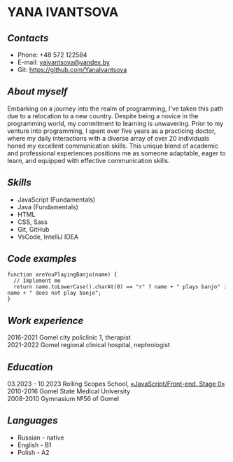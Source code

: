 # **YANA IVANTSOVA** 

## *Contacts*
* Phone: +48 572 122584
* E-mail: yaivantsova@yandex.by
* Git: https://github.com/YanaIvantsova


## *About myself*
Embarking on a journey into the realm of programming, I've taken this path due to a relocation to a new country. Despite being a novice in the programming world, my commitment to learning is unwavering.
Prior to my venture into programming, I spent over five years as a practicing doctor, where my daily interactions with a diverse array of over 20 individuals honed my excellent communication skills. This unique blend of academic and professional experiences positions me as someone adaptable, eager to learn, and equipped with effective communication skills.


## *Skills*
* JavaScript (Fundamentals)
* Java (Fundamentals)
* HTML
* CSS, Sass
* Git, GitHub
* VsCode, IntelliJ IDEA


## *Code examples*
```
function areYouPlayingBanjo(name) {
  // Implement me
  return name.toLowerCase().charAt(0) == "r" ? name + " plays banjo" : name + " does not play banjo";
}
```


## *Work experience*
2016-2021 Gomel city policlinic 1, therapist <br />
2021-2022 Gomel regional clinical hospital, nephrologist


## *Education*
03.2023 - 10.2023 Rolling Scopes School, [«JavaScript/Front-end. Stage 0»](https://app.rs.school/certificate/ebgez054)<br />
2010-2016 Gomel State Medical University <br />
2008-2010 Gymnasium №56 of Gomel


## *Languages*
- Russian - native
- English - B1
- Polish - A2
